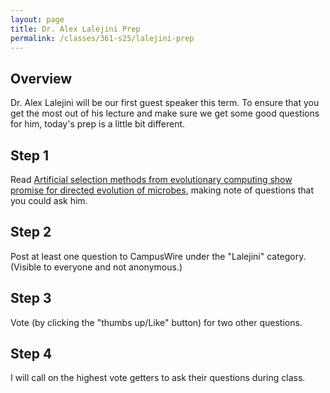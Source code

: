 ```yaml
---
layout: page
title: Dr. Alex Lalejini Prep
permalink: /classes/361-s25/lalejini-prep
---
```


## Overview
Dr. Alex Lalejini will be our first guest speaker this term. To ensure that you get the most out of his lecture and make sure we get some good questions for him, today's prep is a little bit different.

## Step 1
Read [Artificial selection methods from evolutionary computing show promise for directed evolution of microbes](https://elifesciences.org/articles/79665), making note of questions that you could ask him.

## Step 2
Post at least one question to CampusWire under the "Lalejini" category. (Visible to everyone and not anonymous.)

## Step 3
Vote (by clicking the "thumbs up/Like" button) for two other questions.

## Step 4
I will call on the highest vote getters to ask their questions during class.